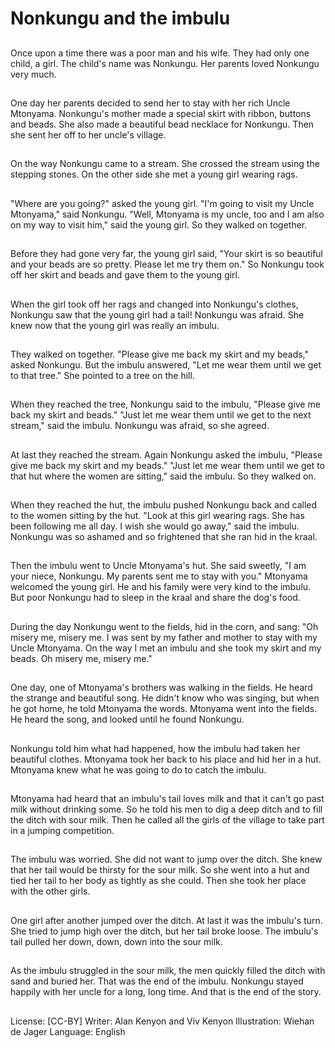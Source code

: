 # Nonkungu and the imbulu

##
Once upon a time there was a poor
man and his wife. They had only
one child, a girl. The child's name
was Nonkungu.
Her parents loved Nonkungu very
much.

##
One day her parents decided to
send her to stay with her rich Uncle
Mtonyama.
Nonkungu's mother made a special
skirt with ribbon, buttons and
beads.
She also made a beautiful bead
necklace for Nonkungu.
Then she sent her off to her uncle's
village.

##
On the way Nonkungu came to a
stream. She crossed the stream
using the stepping stones.
On the other side she met a young
girl wearing rags.

##
"Where are you going?" asked the
young girl.
"I'm going to visit my Uncle
Mtonyama," said Nonkungu.
"Well, Mtonyama is my uncle, too
and I am also on my way to visit
him," said the young girl.
So they walked on together.

##
Before they had gone very far, the
young girl said, "Your skirt is so
beautiful and your beads are so
pretty. Please let me try them on."
So Nonkungu took off her skirt and
beads and gave them to the young
girl.

##
When the girl took off her rags and
changed into Nonkungu's clothes,
Nonkungu saw that the young girl
had a tail!
Nonkungu was afraid.
She knew now that the young girl
was really an imbulu.

##
They walked on together.
"Please give me back my skirt and
my beads," asked Nonkungu.
But the imbulu answered, "Let me
wear them until we get to that
tree."
She pointed to a tree on the hill.

##
When they reached the tree,
Nonkungu said to the imbulu,
"Please give me back my skirt and
beads."
"Just let me wear them until we get
to the next stream," said the
imbulu.
Nonkungu was afraid, so she
agreed.

##
At last they reached the stream.
Again Nonkungu asked the imbulu,
"Please give me back my skirt and
my beads."
"Just let me wear them until we get
to that hut where the women are
sitting," said the imbulu.
So they walked on.

##
When they reached the hut, the
imbulu pushed Nonkungu back and
called to the women sitting by the
hut.
"Look at this girl wearing rags. She
has been following me all day. I
wish she would go away," said the
imbulu.
Nonkungu was so ashamed and so
frightened that she ran hid in the
kraal.

##
Then the imbulu went to Uncle
Mtonyama's hut. She said sweetly,
"I am your niece, Nonkungu. My
parents sent me to stay with you."
Mtonyama welcomed the young
girl. He and his family were very
kind to the imbulu.
But poor Nonkungu had to sleep in
the kraal and share the dog's food.

##
During the day Nonkungu went to
the fields, hid in the corn, and sang:
"Oh misery me, misery me.
I was sent by my father and mother
to stay with my Uncle Mtonyama.
On the way I met an imbulu and she
took my skirt and my beads.
Oh misery me, misery me."

##
One day, one of Mtonyama's
brothers was walking in the fields.
He heard the strange and beautiful
song.
He didn't know who was singing,
but when he got home, he told
Mtonyama the words.
Mtonyama went into the fields. He
heard the song, and looked until he
found Nonkungu.

##
Nonkungu told him what had
happened, how the imbulu had
taken her beautiful clothes.
Mtonyama took her back to his
place and hid her in a hut.
Mtonyama knew what he was going
to do to catch the imbulu.

##
Mtonyama had heard that an
imbulu's tail loves milk and that it
can't go past milk without drinking
some.
So he told his men to dig a deep
ditch and to fill the ditch with sour
milk.
Then he called all the girls of the
village to take part in a jumping
competition.

##
The imbulu was worried. She did
not want to jump over the ditch.
She knew that her tail would be
thirsty for the sour milk.
So she went into a hut and tied her
tail to her body as tightly as she
could. Then she took her place with
the other girls.

##
One girl after another jumped over
the ditch.
At last it was the imbulu's turn.
She tried to jump high over the
ditch, but her tail broke loose.
The imbulu's tail pulled her down,
down, down into the sour milk.

##
As the imbulu struggled in the sour
milk, the men quickly filled the
ditch with sand and buried her. That
was the end of the imbulu.
Nonkungu stayed happily with her
uncle for a long, long time.
And that is the end of the story.

##
License: [CC-BY]
Writer: Alan Kenyon and Viv Kenyon
Illustration: Wiehan de Jager
Language: English
